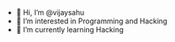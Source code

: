 - 👋 Hi, I’m @vijaysahu
- 👀 I’m interested in Programming and Hacking
- 🌱 I’m currently learning Hacking

<!---
vijaysahuofficial/vijaysahuofficial is a ✨ special ✨ repository because its `README.md` (this file) appears on your GitHub profile.
You can click the Preview link to take a look at your changes.
--->
